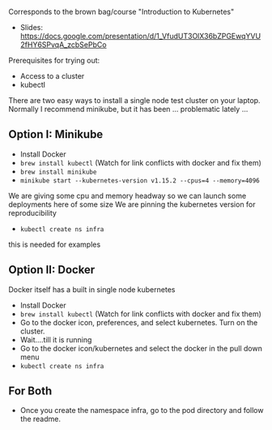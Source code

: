 Corresponds to the brown bag/course "Introduction to Kubernetes"
* Slides: https://docs.google.com/presentation/d/1_VfudUT3OlX36bZPGEwqYVU2fHY6SPvqA_zcbSePbCo

Prerequisites for trying out:

* Access to a cluster
* kubectl

There are two easy ways to install a single node test cluster on your laptop. Normally I recommend minikube, but it has been ... problematic lately ...

Option I: Minikube
----

* Install Docker
* `brew install kubectl`
(Watch for link conflicts with docker and fix them)
* `brew install minikube`
* `minikube start --kubernetes-version v1.15.2 --cpus=4 --memory=4096`

We are giving some cpu and memory headway so we can launch some deployments here of some size
We are pinning the kubernetes version for reproducibility

* `kubectl create ns infra`

this is needed for examples

Option II: Docker
-----
Docker itself has a built in single node kubernetes

* Install Docker
* `brew install kubectl`
(Watch for link conflicts with docker and fix them)
* Go to the docker icon, preferences, and select kubernetes. Turn on the cluster.
* Wait....till it is running
* Go to the docker icon/kubernetes and select the docker in the pull down menu
* `kubectl create ns infra`

For Both
----
* Once you create the namespace infra,  go to the pod directory and follow the readme.




